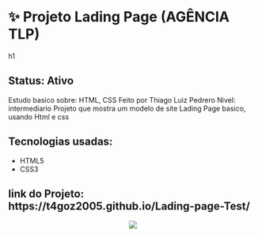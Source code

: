 <h1>✨ Projeto Lading Page (AGÊNCIA TLP)</h1>h1

<h2>Status: Ativo</h2>

<p>Estudo basico sobre: HTML, CSS Feito por Thiago Luiz Pedrero Nivel: intermediario
Projeto que mostra um modelo de site Lading Page basico, usando Html e css</p>

<h2>Tecnologias usadas: </h2>

+ HTML5
+ CSS3

<h2>link do Projeto: https://t4goz2005.github.io/Lading-page-Test/</h2>

<center><img src ="https://github.com/T4goz2005/Lading-page-Test/assets/116327263/b5ba39c7-c55c-489e-b65e-f6117fe3719f"></center>


